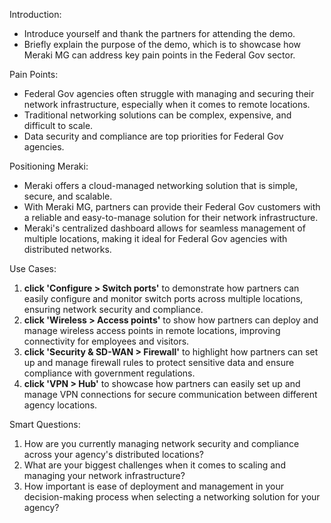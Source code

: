Introduction:
- Introduce yourself and thank the partners for attending the demo.
- Briefly explain the purpose of the demo, which is to showcase how Meraki MG can address key pain points in the Federal Gov sector.

Pain Points:
- Federal Gov agencies often struggle with managing and securing their network infrastructure, especially when it comes to remote locations.
- Traditional networking solutions can be complex, expensive, and difficult to scale.
- Data security and compliance are top priorities for Federal Gov agencies.

Positioning Meraki:
- Meraki offers a cloud-managed networking solution that is simple, secure, and scalable.
- With Meraki MG, partners can provide their Federal Gov customers with a reliable and easy-to-manage solution for their network infrastructure.
- Meraki's centralized dashboard allows for seamless management of multiple locations, making it ideal for Federal Gov agencies with distributed networks.

Use Cases:
1. **click 'Configure > Switch ports'** to demonstrate how partners can easily configure and monitor switch ports across multiple locations, ensuring network security and compliance.
2. **click 'Wireless > Access points'** to show how partners can deploy and manage wireless access points in remote locations, improving connectivity for employees and visitors.
3. **click 'Security & SD-WAN > Firewall'** to highlight how partners can set up and manage firewall rules to protect sensitive data and ensure compliance with government regulations.
4. **click 'VPN > Hub'** to showcase how partners can easily set up and manage VPN connections for secure communication between different agency locations.

Smart Questions:
1. How are you currently managing network security and compliance across your agency's distributed locations?
2. What are your biggest challenges when it comes to scaling and managing your network infrastructure?
3. How important is ease of deployment and management in your decision-making process when selecting a networking solution for your agency?